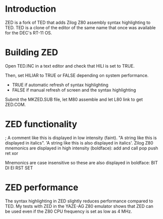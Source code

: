 # Introduction

ZED is a fork of TED that adds Zilog Z80 assembly syntax highlighting to TED.
TED is a clone of the editor of the same name that once was available for the
DEC's RT-11 OS.


# Building ZED

Open TED.INC in a text editor and check that HILI is set to TRUE.

Then, set HILIAR to TRUE or FALSE depending on system performance.
* TRUE if automatic refresh of syntax highlighting
* FALSE if manual refresh of screen and the syntax highlighting

Submit the MKZED.SUB file, let M80 assemble and let L80 link to get ZED.COM.


# ZED functionality

; A comment like this is displayed in low intensity (faint).
"A string like this is displayed in italics".
'A string like this is also displayed in italics'.
Zilog Z80 mnemonics are displayed in high intensity (boldface):
	add
	and
	call
	pop
	push
	ret
	xor

Mnemonics are case insensitive so these are also displayed in boldface:
	BIT
	DI
	EI
	RST
	SET


# ZED performance

The syntax highlighting in ZED slightly reduces performance compared to TED.
My tests with ZED in the YAZE-AG Z80 emulator shows that ZED can be used even
if the Z80 CPU frequency is set as low as 4 MHz.
